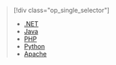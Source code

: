> [!div class="op_single_selector"]
> 
> * [.NET](../articles/service-bus/service-bus-amqp-dotnet.md)
> * [Java](../articles/service-bus/service-bus-amqp-java.md)
> * [PHP](../articles/service-bus/service-bus-amqp-php.md)
> * [Python](../articles/service-bus/service-bus-amqp-python.md)
> * [Apache](../articles/service-bus/service-bus-amqp-apache.md)
> 
> 

